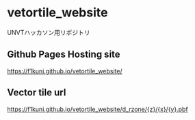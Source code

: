 # vetortile_website
UNVTハッカソン用リポジトリ

## Github Pages Hosting site
https://f1kuni.github.io/vetortile_website/

## Vector tile url
https://f1kuni.github.io/vetortile_website/d_rzone/{z}/{x}/{y}.pbf
